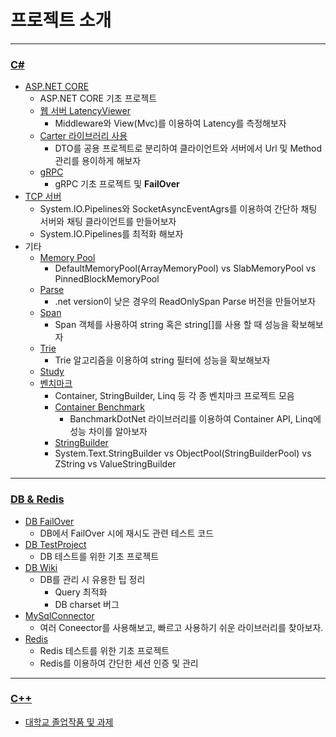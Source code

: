 # 프로젝트 소개

---

### [C#](https://github.com/junhun0106/CSharp)

* [ASP.NET CORE](https://github.com/junhun0106/CSharp/tree/main/ASPDOTNETCORE)
  * ASP.NET CORE 기초 프로젝트
  * [웹 서버 LatencyViewer](https://github.com/junhun0106/CSharp/tree/main/LatencyView)
    * Middleware와 View(Mvc)를 이용하여 Latency를 측정해보자
  * [Carter 라이브러리 사용](https://github.com/junhun0106/CSharp/tree/main/CarterModule)
    * DTO를 공용 프로젝트로 분리하여 클라이언트와 서버에서 Url 및 Method 관리를 용이하게 해보자
  * [gRPC](https://github.com/junhun0106/CSharp/tree/main/gRPCTestProjects)
    * gRPC 기초 프로젝트 및 **FailOver**
* [TCP 서버](https://github.com/junhun0106/CSharp/tree/main/TCPServer)
  * System.IO.Pipelines와 SocketAsyncEventAgrs를 이용하여 간단하 채팅 서버와 채팅 클라이언트를 만들어보자
  * System.IO.Pipelines를 최적화 해보자
* 기타
  * [Memory Pool](https://github.com/junhun0106/CSharp/tree/main/MemoryPool)
    * DefaultMemoryPool(ArrayMemoryPool) vs SlabMemoryPool vs PinnedBlockMemoryPool  
  * [Parse](https://github.com/junhun0106/CSharp/tree/main/Parse)
    * .net version이 낮은 경우의 ReadOnlySpan<char> Parse 버전을 만들어보자 
  * [Span](https://github.com/junhun0106/CSharp/tree/main/Span)
    * Span 객체를 사용하여 string 혹은 string[]를 사용 할 때 성능을 확보해보자
  * [Trie](https://github.com/junhun0106/CSharp/tree/main/Trie)
    * Trie 알고리즘을 이용하여 string 필터에 성능을 확보해보자
  * [Study](https://github.com/junhun0106/CSharp/tree/main/StudyProject)
  * [벤치마크](https://github.com/junhun0106/CSharp-Benchmark)
    * Container, StringBuilder, Linq 등 각 종 벤치마크 프로젝트 모음
    * [Container Benchmark](https://github.com/junhun0106/CSharp-Benchmark/tree/main/Container)
      * BanchmarkDotNet 라이브러리를 이용하여 Container API, Linq에 성능 차이를 알아보자 
    * [StringBuilder](https://github.com/junhun0106/CSharp-Benchmark/tree/main/StringBuilder)
     * System.Text.StringBuilder vs ObjectPool(StringBuilderPool) vs ZString vs ValueStringBuilder

---

### [DB & Redis](https://github.com/junhun0106/DB-REDIS)

* [DB FailOver](https://github.com/junhun0106/DB-REDIS/tree/main/DBFailOver)
  * DB에서 FailOver 시에 재시도 관련 테스트 코드
* [DB TestProject](https://github.com/junhun0106/DB-REDIS/tree/main/DBTest)
  * DB 테스트를 위한 기초 프로젝트
* [DB Wiki](https://github.com/junhun0106/DB-REDIS/wiki)
  * DB를 관리 시 유용한 팁 정리
    * Query 최적화
    * DB charset 버그
* [MySqlConnector](https://github.com/junhun0106/DB-REDIS/tree/main/Migration)
  * 여러 Coneector를 사용해보고, 빠르고 사용하기 쉬운 라이브러리를 찾아보자. 
* [Redis](https://github.com/junhun0106/DB-REDIS/tree/main/Redis)
  * Redis 테스트를 위한 기초 프로젝트
  * Redis를 이용하여 간단한 세션 인증 및 관리

---

### [C++](https://github.com/junhun0106/Cplusplus)

* [대학교 졸업작품 및 과제](https://github.com/junhun0106/Cplusplus/tree/main/University) 
